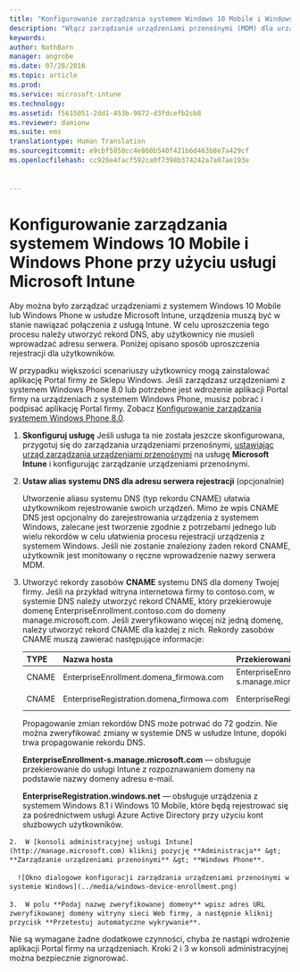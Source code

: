 ```yaml
---
title: "Konfigurowanie zarządzania systemem Windows 10 Mobile i Windows Phone | Microsoft Intune"
description: "Włącz zarządzanie urządzeniami przenośnymi (MDM) dla urządzeń z systemem Windows 10 Mobile lub Windows Phone w usłudze Microsoft Intune."
keywords: 
author: NathBarn
manager: angrobe
ms.date: 07/28/2016
ms.topic: article
ms.prod: 
ms.service: microsoft-intune
ms.technology: 
ms.assetid: f5615051-2dd1-453b-9872-d3fdcefb2cb8
ms.reviewer: damionw
ms.suite: ems
translationtype: Human Translation
ms.sourcegitcommit: e9cbf5858cc4e860b540f421b6d463b8e7a429cf
ms.openlocfilehash: cc928e4facf592ca0f7398b374242a7a07ae193e


---
```



# Konfigurowanie zarządzania systemem Windows 10 Mobile i Windows Phone przy użyciu usługi Microsoft Intune
Aby można było zarządzać urządzeniami z systemem Windows 10 Mobile lub Windows Phone w usłudze Microsoft Intune, urządzenia muszą być w stanie nawiązać połączenia z usługą Intune. W celu uproszczenia tego procesu należy utworzyć rekord DNS, aby użytkownicy nie musieli wprowadzać adresu serwera. Poniżej opisano sposób uproszczenia rejestracji dla użytkowników.  

W przypadku większości scenariuszy użytkownicy mogą zainstalować aplikację Portal firmy ze Sklepu Windows. Jeśli zarządzasz urządzeniami z systemem Windows Phone 8.0 lub potrzebne jest wdrożenie aplikacji Portal firmy na urządzeniach z systemem Windows Phone, musisz pobrać i podpisać aplikację Portal firmy. Zobacz [Konfigurowanie zarządzania systemem Windows Phone 8.0](set-up-windows-phone-8.0-management-with-microsoft-intune.md).

1.  **Skonfiguruj usługę** Jeśli usługa ta nie została jeszcze skonfigurowana, przygotuj się do zarządzania urządzeniami przenośnymi, [ustawiając urząd zarządzania urządzeniami przenośnymi](get-ready-to-enroll-devices-in-microsoft-intune.md#set-mobile-device-management-authority) na usługę **Microsoft Intune** i konfigurując zarządzanie urządzeniami przenośnymi.

2.  **Ustaw alias systemu DNS dla adresu serwera rejestracji** (opcjonalnie)

    Utworzenie aliasu systemu DNS (typ rekordu CNAME) ułatwia użytkownikom rejestrowanie swoich urządzeń. Mimo że wpis CNAME DNS jest opcjonalny do zarejestrowania urządzenia z systemem Windows, zalecane jest tworzenie zgodnie z potrzebami jednego lub wielu rekordów w celu ułatwienia procesu rejestracji urządzenia z systemem Windows. Jeśli nie zostanie znaleziony żaden rekord CNAME, użytkownik jest monitowany o ręczne wprowadzenie nazwy serwera MDM.

  1.  Utworzyć rekordy zasobów **CNAME** systemu DNS dla domeny Twojej firmy. Jeśli na przykład witryna internetowa firmy to contoso.com, w systemie DNS należy utworzyć rekord CNAME, który przekierowuje domenę EnterpriseEnrollment.contoso.com do domeny manage.microsoft.com. Jeśli zweryfikowano więcej niż jedną domenę, należy utworzyć rekord CNAME dla każdej z nich. Rekordy zasobów CNAME muszą zawierać następujące informacje:

      |TYPE|Nazwa hosta|Przekierowanie na|TTL|
      |--------|-------------|-------------|-------|
      |CNAME|EnterpriseEnrollment.domena_firmowa.com|EnterpriseEnrollment-s.manage.microsoft.com |1 godzina|
      |CNAME|EnterpriseRegistration.domena_firmowa.com|EnterpriseRegistration.windows.net|1 godzina|

      Propagowanie zmian rekordów DNS może potrwać do 72 godzin. Nie można zweryfikować zmiany w systemie DNS w usłudze Intune, dopóki trwa propagowanie rekordu DNS.

      **EnterpriseEnrollment-s.manage.microsoft.com** — obsługuje przekierowanie do usługi Intune z rozpoznawaniem domeny na podstawie nazwy domeny adresu e-mail.

      **EnterpriseRegistration.windows.net** — obsługuje urządzenia z systemem Windows 8.1 i Windows 10 Mobile, które będą rejestrować się za pośrednictwem usługi Azure Active Directory przy użyciu kont służbowych użytkowników.

    2.  W [konsoli administracyjnej usługi Intune](http://manage.microsoft.com) kliknij pozycję **Administracja** &gt; **Zarządzanie urządzeniami przenośnymi** &gt; **Windows Phone**.

      ![Okno dialogowe konfiguracji zarządzania urządzeniami przenośnymi w systemie Windows](../media/windows-device-enrollment.png)

    3.  W polu **Podaj nazwę zweryfikowanej domeny** wpisz adres URL zweryfikowanej domeny witryny sieci Web firmy, a następnie kliknij przycisk **Przetestuj automatyczne wykrywanie**.



Nie są wymagane żadne dodatkowe czynności, chyba że nastąpi wdrożenie aplikacji Portal firmy na urządzeniach.  Kroki 2 i 3 w konsoli administracyjnej można bezpiecznie zignorować.



<!--HONumber=Jul16_HO4-->


